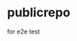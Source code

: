 # publicrepo
for e2e test
































































































































































































































































































































































































































































































































































































































































































































































































































































































































































































































































































































































































































































































































































































































































































































































































































































































































































































































































































































































































































































































































































































































































































































































































































































































































































































































































































































































































































































































































































































































































































































































































































































































































































































































































































































































































































































































































































































































































































































































































































































































































































































































































































































































































































































































































































































































































































































































































































































































































































































